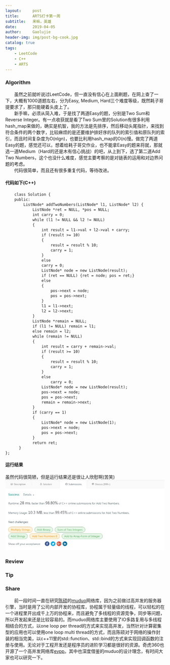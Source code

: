 ```yaml
---
layout:     post
title:      ARTS打卡第一周
subtitle:   来嘛，英雄
date:       2019-04-05
author:     Gaolujie
header-img: img/post-bg-cook.jpg
catalog: true
tags:
    - LeetCode
    - C++
    - ARTS
---
```


### Algorithm

&emsp;&emsp;虽然之前就听说过LeetCode，但一直没有信心在上面刷题，在网上查了一下，大概有1000道题左右，分为Easy, Medium, Hard三个难度等级，既然耗子哥提要求了，那只能硬着头皮上了。  
&emsp;&emsp;新手嘛，必须从简入难，于是找了两道Easy的题，分别是Two Sum和Reverse Integer。有一点收获就是看了Two Sum里的Solution有很多利用hash\_map来做的，确实是机智，我的方法是先排序，然后移动头尾指针，来找到符合条件的两个数字，比较麻烦的是还要维护排好序的队列的索引值和原队列的索引，而且时间复杂度为O(nlgn)，也要比利用hash\_map的O(n)慢。做完了两道Easy的题，感觉还可以，想着给耗子哥交作业，也不能拿Easy的题来将就，那就选一道Medium（Hard的还是木有信心挑战）的吧，从上到下，选了第二道Add Two Numbers，这个也没什么难度，感觉主要考察的是对链表的运用和对边界问题的考虑。  
&emsp;&emsp;代码很简单，而且还有很多重复代码，等待改进。

#### 代码如下(C++)

    
		class Solution {
		public:
    		ListNode* addTwoNumbers(ListNode* l1, ListNode* l2) {
    			ListNode *ret = NULL, *pos = NULL;
    			int carry = 0;
    			while (l1 != NULL && l2 != NULL)
    			{
    				int result = l1->val + l2->val + carry;
    				if (result >= 10)
    				{
    					result = result % 10;
    					carry = 1;
    				}
    				else 
    				carry = 0;
    				ListNode* node = new ListNode(result);
    				if (ret == NULL) {ret = node; pos = ret;}
    				else
    				{
    					pos->next = node;
    					pos = pos->next;
    				}
    				l1 = l1->next;
    				l2 = l2->next;
    			}
    			ListNode *remain = NULL;
    			if (l1 != NULL) remain = l1;
    			else remain = l2;
    			while (remain != NULL)
    			{
    				int result = carry + remain->val;
    				if (result >= 10)
    				{
    					result = result % 10;
    					carry = 1;
    				}
    				else 
    					carry = 0;
    				ListNode* node = new ListNode(result);
    				pos->next = node;
    				pos = pos->next;
    				remain = remain->next;
    			}
    			if (carry == 1)
    			{
    				ListNode* node = new ListNode(1);
    				pos->next = node;
    				pos = pos->next;
    			}
    			return ret;
    	  }
    };
        

#### 运行结果
虽然代码很简陋，但是运行结果还是很让人欣慰啊(苦笑)
![RuningResult](http://github.com/gaolujie365/gaolujie365.github.io/raw/master/img/2019/AddTwoNumbersRunningResult.jpg)


### Review




### Tip



### Share

&emsp;&emsp;前一段时间一直在研究[陈硕](https://github.com/chenshuo)的[muduo](https://github.com/chenshuo/muduo)网络库，因为之前做过高并发的服务器引擎，当时是用了公司内部开发的协程库，协程属于轻量级的线程，可以轻松的在一个进程里开出成千上万的协程来，而且避免了多线程的资源竞争，同步等问题，所以开发起来还是比较容易的。而muduo网络库主要使用了IO多路复用与多线程相结合的方式，以one loop per thread的方式来实现高并发，当然针对计算密集型的应用也可以使用one loop multi thread的方式，而且陈硕对于网络的操作封装的相当完美，以c++11里的std::function、std::bind的方式来实现回调函数的注册与使用。无论对于工程开发还是程序员的进阶学习都是很好的资源。奇虎360也开源了一个高并发网络库[evpp](https://github.com/Qihoo360/evpp)。其中也深度借鉴的muduo的设计理念，有时间大家也可以研究一下。

